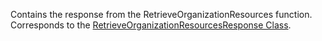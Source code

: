 Contains the response from the RetrieveOrganizationResources function.
Corresponds to the [RetrieveOrganizationResourcesResponse Class](https://msdn.microsoft.com/library/microsoft.crm.sdk.messages.retrieveorganizationresourcesresponse.aspx).
